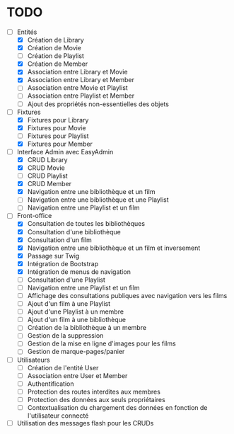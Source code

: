 # TODO

- [ ] Entités
    - [x] Création de Library
    - [x] Création de Movie
    - [ ] Création de Playlist
    - [x] Création de Member
    - [x] Association entre Library et Movie
    - [x] Association entre Library et Member
    - [ ] Association entre Movie et Playlist
    - [ ] Association entre Playlist et Member
    - [ ] Ajout des propriétés non-essentielles des objets
- [ ] Fixtures
    - [x] Fixtures pour Library
    - [x] Fixtures pour Movie
    - [ ] Fixtures pour Playlist
    - [x] Fixtures pour Member
- [ ] Interface Admin avec EasyAdmin
    - [x] CRUD Library
    - [x] CRUD Movie
    - [ ] CRUD Playlist
    - [x] CRUD Member
    - [x] Navigation entre une bibliothèque et un film
    - [ ] Navigation entre une bibliothèque et une Playlist
    - [ ] Navigation entre une Playlist et un film
- [ ] Front-office
    - [x] Consultation de toutes les bibliothèques
    - [x] Consultation d'une bibliothèque
    - [x] Consultation d'un film
    - [x] Navigation entre une bibliothèque et un film et inversement
    - [x] Passage sur Twig
    - [x] Intégration de Bootstrap
    - [x] Intégration de menus de navigation
    - [ ] Consultation d'une Playlist
    - [ ] Navigation entre une Playlist et un film
    - [ ] Affichage des consultations publiques avec navigation vers les films
    - [ ] Ajout d'un film à une Playlist
    - [ ] Ajout d'une Playlist à un membre
    - [ ] Ajout d'un film à une bibliothèque
    - [ ] Création de la bibliothèque à un membre
    - [ ] Gestion de la suppression
    - [ ] Gestion de la mise en ligne d'images pour les films
    - [ ] Gestion de marque-pages/panier
- [ ] Utilisateurs
    - [ ] Création de l'entité User
    - [ ] Association entre User et Member
    - [ ] Authentification
    - [ ] Protection des routes interdites aux membres
    - [ ] Protection des données aux seuls propriétaires
    - [ ] Contextualisation du chargement des données en fonction de l'utilisateur connecté
- [ ] Utilisation des messages flash pour les CRUDs
